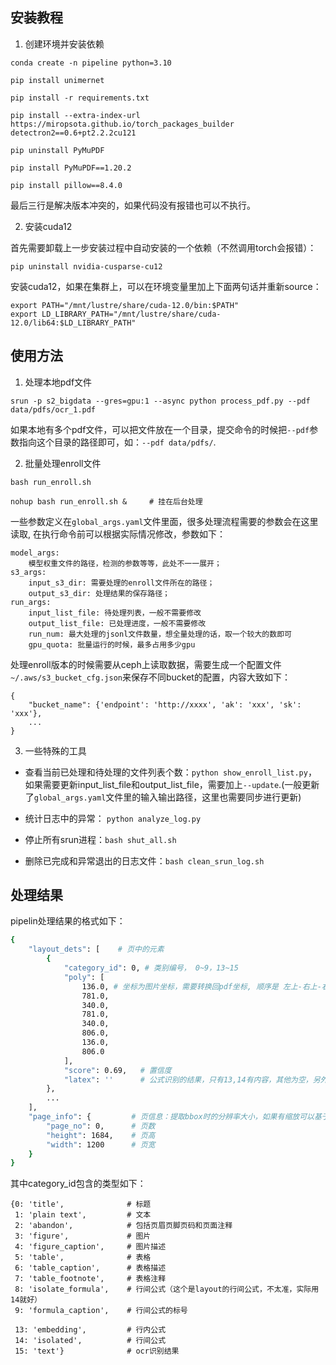 ## 安装教程

1. 创建环境并安装依赖

```
conda create -n pipeline python=3.10

pip install unimernet

pip install -r requirements.txt

pip install --extra-index-url https://miropsota.github.io/torch_packages_builder detectron2==0.6+pt2.2.2cu121

pip uninstall PyMuPDF

pip install PyMuPDF==1.20.2

pip install pillow==8.4.0
```

最后三行是解决版本冲突的，如果代码没有报错也可以不执行。

2. 安装cuda12

首先需要卸载上一步安装过程中自动安装的一个依赖（不然调用torch会报错）：

```
pip uninstall nvidia-cusparse-cu12
```

安装cuda12，如果在集群上，可以在环境变量里加上下面两句话并重新source：
```
export PATH="/mnt/lustre/share/cuda-12.0/bin:$PATH"
export LD_LIBRARY_PATH="/mnt/lustre/share/cuda-12.0/lib64:$LD_LIBRARY_PATH"
```

## 使用方法

1. 处理本地pdf文件

```srun
srun -p s2_bigdata --gres=gpu:1 --async python process_pdf.py --pdf data/pdfs/ocr_1.pdf
```

如果本地有多个pdf文件，可以把文件放在一个目录，提交命令的时候把`--pdf`参数指向这个目录的路径即可，如：`--pdf data/pdfs/`.

2. 批量处理enroll文件

```srun
bash run_enroll.sh

nohup bash run_enroll.sh &     # 挂在后台处理
```



一些参数定义在`global_args.yaml`文件里面，很多处理流程需要的参数会在这里读取, 在执行命令前可以根据实际情况修改，参数如下：

```
model_args:
    模型权重文件的路径，检测的参数等等，此处不一一展开；
s3_args:
    input_s3_dir: 需要处理的enroll文件所在的路径；
    output_s3_dir: 处理结果的保存路径；
run_args:
    input_list_file: 待处理列表，一般不需要修改
    output_list_file: 已处理进度，一般不需要修改
    run_num: 最大处理的jsonl文件数量，想全量处理的话，取一个较大的数即可
    gpu_quota: 批量运行的时候，最多占用多少gpu
```

处理enroll版本的时候需要从ceph上读取数据，需要生成一个配置文件`~/.aws/s3_bucket_cfg.json`来保存不同bucket的配置，内容大致如下：
```
{
    "bucket_name": {'endpoint': 'http://xxxx', 'ak': 'xxx', 'sk': 'xxx'},
    ...
}
```

3. 一些特殊的工具

- 查看当前已处理和待处理的文件列表个数：`python show_enroll_list.py`， 如果需要更新input_list_file和output_list_file，需要加上`--update`.(一般更新了`global_args.yaml`文件里的输入输出路径，这里也需要同步进行更新)

- 统计日志中的异常： `python analyze_log.py`

- 停止所有srun进程：`bash shut_all.sh`

- 删除已完成和异常退出的日志文件：`bash clean_srun_log.sh`

## 处理结果

pipelin处理结果的格式如下：

```Bash
{
    "layout_dets": [    # 页中的元素
        {
            "category_id": 0, # 类别编号， 0~9，13~15
            "poly": [
                136.0, # 坐标为图片坐标，需要转换回pdf坐标, 顺序是 左上-右上-右下-左下的x,y坐标
                781.0,
                340.0,
                781.0,
                340.0,
                806.0,
                136.0,
                806.0
            ],
            "score": 0.69,   # 置信度
            "latex": ''      # 公式识别的结果，只有13,14有内容，其他为空，另外15是ocr的结果，这个key会换成text
        },
        ...
    ],
    "page_info": {         # 页信息：提取bbox时的分辨率大小，如果有缩放可以基于该信息进行对齐
        "page_no": 0,      # 页数
        "height": 1684,    # 页高
        "width": 1200      # 页宽
    }
}
```

其中category_id包含的类型如下：

```
{0: 'title',              # 标题
 1: 'plain text',         # 文本
 2: 'abandon',            # 包括页眉页脚页码和页面注释
 3: 'figure',             # 图片
 4: 'figure_caption',     # 图片描述
 5: 'table',              # 表格
 6: 'table_caption',      # 表格描述
 7: 'table_footnote',     # 表格注释
 8: 'isolate_formula',    # 行间公式（这个是layout的行间公式，不太准，实际用14就好）
 9: 'formula_caption',    # 行间公式的标号

 13: 'embedding',         # 行内公式
 14: 'isolated',          # 行间公式
 15: 'text'}              # ocr识别结果
```